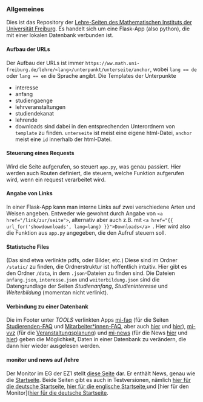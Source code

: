 ### Allgemeines

Dies ist das Repository der [Lehre-Seiten des Mathematischen Instituts der Universität Freiburg](https://www.math.uni-freiburg.de/lehre/). Es handelt sich um eine Flask-App (also python), die mit einer lokalen Datenbank verbunden ist.

#### Aufbau der URLs

Der Aufbau der URLs ist immer `https://ww.math.uni-freiburg.de/lehre/<lang>/unterpunkt/unterseite/anchor`,
wobei `lang == de` oder `lang == en` die Sprache angibt. Die Templates der Unterpunkte

- interesse
- anfang
- studiengaenge
- lehrveranstaltungen
- studiendekanat
- lehrende
- downloads
  sind dabei in den entsprechenden Unterordnern von `template` zu finden. `unterseite` ist meist eine eigene html-Datei, `anchor` meist eine `id` innerhalb der html-Datei.

#### Steuerung eines Requests

Wird die Seite aufgerufen, so steuert `app.py`, was genau passiert. Hier werden auch Routen definiert, die steuern, welche Funktion aufgerufen wird, wenn ein request verarbeitet wird.

#### Angabe von Links

In einer Flask-App kann man interne Links auf zwei verschiedene Arten und Weisen angeben. Entweder wie gewohnt durch Angabe von `<a href="/link/zur/seite">`, alternativ aber auch z.B. mit `<a href="{{ url_for('showdownloads', lang=lang) }}">Downloads</a> `. Hier wird also die Funktion aus `app.py` angegeben, die den Aufruf steuern soll.

#### Statistsche Files

(Das sind etwa verlinkte pdfs, oder Bilder, etc.) Diese sind im Ordner `/static/` zu finden, die Ordnerstruktur ist hoffentlich intuitiv. Hier gibt es den Ordner `/data`, in dem `.json`-Dateien zu finden sind. Die Dateien `anfang.json`, `interesse.json` und `weiterbildung.json` sind die Datengrundlage der Seiten _Studienanfang_, _Studieninteresse_ und _Weiterbildung_ (momentan nicht verlinkt).

#### Verbindung zu einer Datenbank

Die im Footer unter _TOOLS_ verlinkten Apps [mi-faq](http://mi-faq1.mathematik.privat/) (für die Seiten [Studierenden-FAQ](http://www.math.uni-freiburg.de/lehre/de/studiendekanat/faq/) und [Mitarbeiter*innen-FAQ](http://www.math.uni-freiburg.de/lehre/de/lehrende/faq/), aber auch [hier](http://www.math.uni-freiburg.de/lehre/studiendekanat/pruefungsamt/) und [hier](http://www.math.uni-freiburg.de/lehre/de/studiendekanat/studienberatung/)), [mi-vvz](http://mi-vvz1.mathematik.privat/) (für die [Veranstaltungsplanung](http://www.math.uni-freiburg.de/lehre/de/lehrveranstaltungen/)) und [mi-news](http://mi-news1.mathematik.privat/) (für die News [hier](http://www.math.uni-freiburg.de/lehre/) und [hier](http://www.math.uni-freiburg.de/lehre/monitor/)) geben die Möglichkeit, Daten in einer Datenbank zu verändern, die dann hier wieder ausgelesen werden.


#### monitor und news auf /lehre

Der Monitor im EG der EZ1 stellt [diese Seite](http://www.math.uni-freiburg.de/lehre/monitor/) dar. Er enthält News, genau wie die [Startseite](http://www.math.uni-freiburg.de/lehre/). Beide Seiten gibt es auch in Testversionen, nämlich [hier für die deutsche Startseite](http://www.math.uni-freiburg.de/lehre/de/test), [hier für die englische Startseite](http://www.math.uni-freiburg.de/lehre/de/test),und [hier für den Monitor]([hier für die deutsche Startseite](http://www.math.uni-freiburg.de/lehre/monitortest). 


